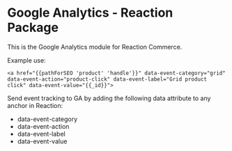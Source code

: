 # Google Analytics - Reaction Package

This is the Google Analytics module for Reaction Commerce.

Example use:

    <a href="{{pathForSEO 'product' 'handle'}}" data-event-category="grid" data-event-action="product-click" data-event-label="Grid product click" data-event-value="{{_id}}">

Send event tracking to GA by adding the following data attribute to any anchor in Reaction:

* data-event-category
* data-event-action
* data-event-label
* data-event-value



